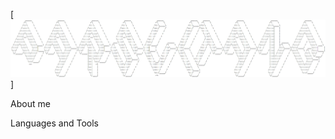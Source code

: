 
[![Header](https://github.com/Parsultang2020/Parsultang2020/blob/master/assets/Screenshot_1.jpg)]


About me


Languages and Tools



